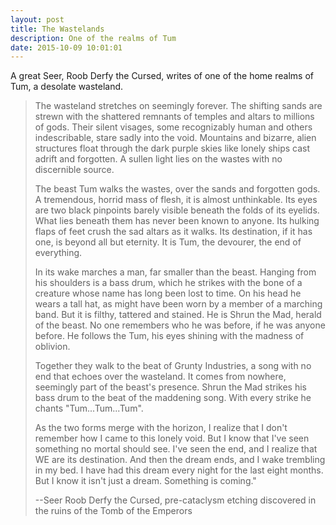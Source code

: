 ```yaml
---
layout: post
title: The Wastelands
description: One of the realms of Tum
date: 2015-10-09 10:01:01
---
```


A great Seer, Roob Derfy the Cursed, writes of one of the home realms of Tum, a desolate wasteland.

> The wasteland stretches on seemingly forever.  The shifting sands are strewn with the shattered remnants of temples and altars to millions of gods.  Their silent visages, some recognizably human and others indescribable, stare sadly into the void.  Mountains and bizarre, alien structures float through the dark purple skies like lonely ships cast adrift and forgotten.  A sullen light lies on the wastes with no discernible source.
>
> The beast Tum walks the wastes, over the sands and forgotten gods.  A tremendous, horrid mass of flesh, it is almost unthinkable.  Its eyes are two black pinpoints barely visible beneath the folds of its eyelids.  What lies beneath them has never been known to anyone.  Its hulking flaps of feet crush the sad altars as it walks.  Its destination, if it has one, is beyond all but eternity.  It is Tum, the devourer, the end of everything.
>
> In its wake marches a man, far smaller than the beast.  Hanging from his shoulders is a bass drum, which he strikes with the bone of a creature whose name has long been lost to time.  On his head he wears a tall hat, as might have been worn by a member of a marching band.  But it is filthy, tattered and stained.  He is Shrun the Mad, herald of the beast.  No one remembers who he was before, if he was anyone before.  He follows the Tum, his eyes shining with the madness of oblivion.
>
> Together they walk to the beat of Grunty Industries, a song with no end that echoes over the wasteland.  It comes from nowhere, seemingly part of the beast's presence.  Shrun the Mad strikes his bass drum to the beat of the maddening song.  With every strike he chants "Tum...Tum...Tum".
> 
> As the two forms merge with the horizon, I realize that I don't remember how I came to this lonely void.  But I know that I've seen something no mortal should see.  I've seen the end, and I realize that WE are its destination.  And then the dream ends, and I wake trembling in my bed.  I have had this dream every night for the last eight months.  But I know it isn't just a dream.  Something is coming."
>
> --Seer Roob Derfy the Cursed, pre-cataclysm etching discovered in the ruins of the Tomb of the Emperors
